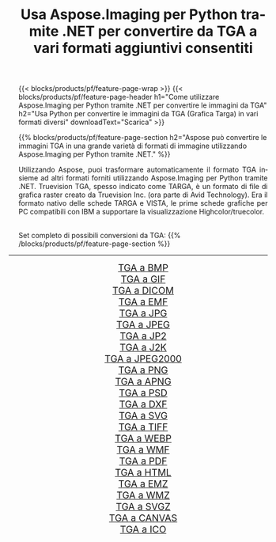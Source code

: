 ﻿---
title: Usa Aspose.Imaging per Python tramite .NET per convertire da TGA a vari formati aggiuntivi consentiti 
weight: 3920
url: /it/python-net/conversion/from/tga/ 
lang: it
langdirlevel: 2
locales: zh-hans,ja,it,ru,de,es,fr,nl,id,lt,pl,pt,vi,tr,ko,zh-hant,ar,hi,th,sv,cs,uk,he
description: Puoi trasformare rapidamente da TGA(Grafica Targa) in vari formati utilizzando Aspose.Imaging per Python tramite .NET.
---

{{< blocks/products/pf/feature-page-wrap >}}
{{< blocks/products/pf/feature-page-header h1="Come utilizzare Aspose.Imaging per Python tramite .NET per convertire le immagini da TGA" h2="Usa Python per convertire le immagini da TGA (Grafica Targa) in vari formati diversi" downloadText="Scarica" >}}


{{% blocks/products/pf/feature-page-section  h2="Aspose può convertire le immagini TGA in una grande varietà di formati di immagine utilizzando Aspose.Imaging per Python tramite .NET." %}}
<p align=justify>Utilizzando Aspose, puoi trasformare automaticamente il formato TGA insieme ad altri formati forniti utilizzando Aspose.Imaging per Python tramite .NET. Truevision TGA, spesso indicato come TARGA, è un formato di file di grafica raster creato da Truevision Inc. (ora parte di Avid Technology). Era il formato nativo delle schede TARGA e VISTA, le prime schede grafiche per PC compatibili con IBM a supportare la visualizzazione Highcolor/truecolor.</p>
<br/>
Set completo di possibili conversioni da TGA:
{{% /blocks/products/pf/feature-page-section %}}
<div class="container-fluid productfamilypage bg-gray">
    <div class="convertypes bg-gray agp-content section">
        <div class="container">
		<hr style="margin-left:-20px;"/>
		<div class="row other-converters" style="gap: 10px;font-size: 19px;text-align:center;">
		    <div class='col-md-2 other-converter remove-lp remove-rp'><a href="/imaging/it/python-net/conversion/tga-to-bmp/" style="padding:15px;">TGA a BMP</a></div><div class='col-md-2 other-converter remove-lp remove-rp'><a href="/imaging/it/python-net/conversion/tga-to-gif/" style="padding:15px;">TGA a GIF</a></div><div class='col-md-2 other-converter remove-lp remove-rp'><a href="/imaging/it/python-net/conversion/tga-to-dicom/" style="padding:15px;">TGA a DICOM</a></div><div class='col-md-2 other-converter remove-lp remove-rp'><a href="/imaging/it/python-net/conversion/tga-to-emf/" style="padding:15px;">TGA a EMF</a></div><div class='col-md-2 other-converter remove-lp remove-rp'><a href="/imaging/it/python-net/conversion/tga-to-jpg/" style="padding:15px;">TGA a JPG</a></div><div class='col-md-2 other-converter remove-lp remove-rp'><a href="/imaging/it/python-net/conversion/tga-to-jpeg/" style="padding:15px;">TGA a JPEG</a></div><div class='col-md-2 other-converter remove-lp remove-rp'><a href="/imaging/it/python-net/conversion/tga-to-jp2/" style="padding:15px;">TGA a JP2</a></div><div class='col-md-2 other-converter remove-lp remove-rp'><a href="/imaging/it/python-net/conversion/tga-to-j2k/" style="padding:15px;">TGA a J2K</a></div><div class='col-md-2 other-converter remove-lp remove-rp'><a href="/imaging/it/python-net/conversion/tga-to-jpeg2000/" style="padding:15px;">TGA a JPEG2000</a></div><div class='col-md-2 other-converter remove-lp remove-rp'><a href="/imaging/it/python-net/conversion/tga-to-png/" style="padding:15px;">TGA a PNG</a></div><div class='col-md-2 other-converter remove-lp remove-rp'><a href="/imaging/it/python-net/conversion/tga-to-apng/" style="padding:15px;">TGA a APNG</a></div><div class='col-md-2 other-converter remove-lp remove-rp'><a href="/imaging/it/python-net/conversion/tga-to-psd/" style="padding:15px;">TGA a PSD</a></div><div class='col-md-2 other-converter remove-lp remove-rp'><a href="/imaging/it/python-net/conversion/tga-to-dxf/" style="padding:15px;">TGA a DXF</a></div><div class='col-md-2 other-converter remove-lp remove-rp'><a href="/imaging/it/python-net/conversion/tga-to-svg/" style="padding:15px;">TGA a SVG</a></div><div class='col-md-2 other-converter remove-lp remove-rp'><a href="/imaging/it/python-net/conversion/tga-to-tiff/" style="padding:15px;">TGA a TIFF</a></div><div class='col-md-2 other-converter remove-lp remove-rp'><a href="/imaging/it/python-net/conversion/tga-to-webp/" style="padding:15px;">TGA a WEBP</a></div><div class='col-md-2 other-converter remove-lp remove-rp'><a href="/imaging/it/python-net/conversion/tga-to-wmf/" style="padding:15px;">TGA a WMF</a></div><div class='col-md-2 other-converter remove-lp remove-rp'><a href="/imaging/it/python-net/conversion/tga-to-pdf/" style="padding:15px;">TGA a PDF</a></div><div class='col-md-2 other-converter remove-lp remove-rp'><a href="/imaging/it/python-net/conversion/tga-to-html/" style="padding:15px;">TGA a HTML</a></div><div class='col-md-2 other-converter remove-lp remove-rp'><a href="/imaging/it/python-net/conversion/tga-to-emz/" style="padding:15px;">TGA a EMZ</a></div><div class='col-md-2 other-converter remove-lp remove-rp'><a href="/imaging/it/python-net/conversion/tga-to-wmz/" style="padding:15px;">TGA a WMZ</a></div><div class='col-md-2 other-converter remove-lp remove-rp'><a href="/imaging/it/python-net/conversion/tga-to-svgz/" style="padding:15px;">TGA a SVGZ</a></div><div class='col-md-2 other-converter remove-lp remove-rp'><a href="/imaging/it/python-net/conversion/tga-to-canvas/" style="padding:15px;">TGA a CANVAS</a></div><div class='col-md-2 other-converter remove-lp remove-rp'><a href="/imaging/it/python-net/conversion/tga-to-ico/" style="padding:15px;">TGA a ICO</a></div>
                </div>
        </div>
    </div>
</div>
<br/>

